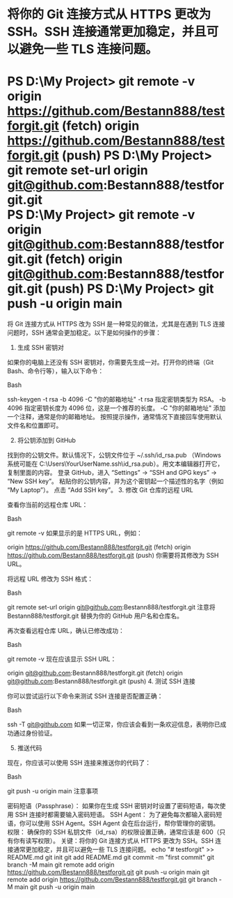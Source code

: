 
将你的 Git 连接方式从 HTTPS 更改为 SSH。SSH 连接通常更加稳定，并且可以避免一些 TLS 连接问题。
===================================
PS D:\My Project> git remote -v
origin  https://github.com/Bestann888/testforgit.git (fetch)
origin  https://github.com/Bestann888/testforgit.git (push)
PS D:\My Project> git remote set-url origin git@github.com:Bestann888/testforgit.git  
PS D:\My Project> git remote -v                                                       
origin  git@github.com:Bestann888/testforgit.git (fetch)
origin  git@github.com:Bestann888/testforgit.git (push)
PS D:\My Project> git push -u origin main  
===================================

将 Git 连接方式从 HTTPS 改为 SSH 是一种常见的做法，尤其是在遇到 TLS 连接问题时，SSH 通常会更加稳定。以下是如何操作的步骤：

1. 生成 SSH 密钥对

如果你的电脑上还没有 SSH 密钥对，你需要先生成一对。打开你的终端（Git Bash、命令行等），输入以下命令：

Bash

ssh-keygen -t rsa -b 4096 -C "你的邮箱地址"
-t rsa 指定密钥类型为 RSA。
-b 4096 指定密钥长度为 4096 位，这是一个推荐的长度。
-C "你的邮箱地址" 添加一个注释，通常是你的邮箱地址。
按照提示操作，通常情况下直接回车使用默认文件名和位置即可。

2. 将公钥添加到 GitHub

找到你的公钥文件。默认情况下，公钥文件位于 ~/.ssh/id_rsa.pub （Windows 系统可能在 C:\Users\YourUserName\.ssh\id_rsa.pub）。用文本编辑器打开它，复制里面的内容。
登录 GitHub，进入 “Settings” -> “SSH and GPG keys” -> “New SSH key”。
粘贴你的公钥内容，并为这个密钥起一个描述性的名字（例如 “My Laptop”）。
点击 “Add SSH key”。
3. 修改 Git 仓库的远程 URL

查看你当前的远程仓库 URL：

Bash

git remote -v
如果显示的是 HTTPS URL，例如：

origin  https://github.com/Bestann888/testforgit.git (fetch)
origin  https://github.com/Bestann888/testforgit.git (push)
你需要将其修改为 SSH URL。

将远程 URL 修改为 SSH 格式：

Bash

git remote set-url origin git@github.com:Bestann888/testforgit.git
注意将 Bestann888/testforgit.git 替换为你的 GitHub 用户名和仓库名。

再次查看远程仓库 URL，确认已修改成功：

Bash

git remote -v
现在应该显示 SSH URL：

origin  git@github.com:Bestann888/testforgit.git (fetch)
origin  git@github.com:Bestann888/testforgit.git (push)
4. 测试 SSH 连接

你可以尝试运行以下命令来测试 SSH 连接是否配置正确：

Bash

ssh -T git@github.com
如果一切正常，你应该会看到一条欢迎信息，表明你已成功通过身份验证。

5. 推送代码

现在，你应该可以使用 SSH 连接来推送你的代码了：

Bash

git push -u origin main
注意事项

密码短语（Passphrase）： 如果你在生成 SSH 密钥对时设置了密码短语，每次使用 SSH 连接时都需要输入密码短语。
SSH Agent： 为了避免每次都输入密码短语，你可以使用 SSH Agent。SSH Agent 会在后台运行，帮你管理你的密钥。
权限： 确保你的 SSH 私钥文件（id_rsa）的权限设置正确，通常应该是 600（只有你有读写权限）。
关键：将你的 Git 连接方式从 HTTPS 更改为 SSH。SSH 连接通常更加稳定，并且可以避免一些 TLS 连接问题。
echo "# testforgit" >> README.md
git init
git add README.md
git commit -m "first commit"
git branch -M main
git remote add origin https://github.com/Bestann888/testforgit.git
git push -u origin main
git remote add origin https://github.com/Bestann888/testforgit.git
git branch -M main
git push -u origin main